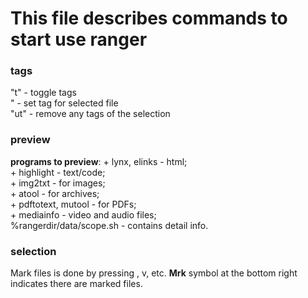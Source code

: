 # This file describes commands to start use ranger  
### tags
"t" - toggle tags  
"<tagname> - set tag for selected file  
"ut" - remove any tags of the selection  

### preview
__programs to preview__:
	+ lynx, elinks - html;  
	+ highlight - text/code;  
	+ img2txt - for images;  
	+ atool - for archives;  
	+ pdftotext, mutool - for PDFs;  
	+ mediainfo - video and audio files;  
%rangerdir/data/scope.sh - contains detail info.

### selection
Mark files is done by pressing <Space>, v, etc. __Mrk__ symbol
at the bottom right indicates there are marked files.  


